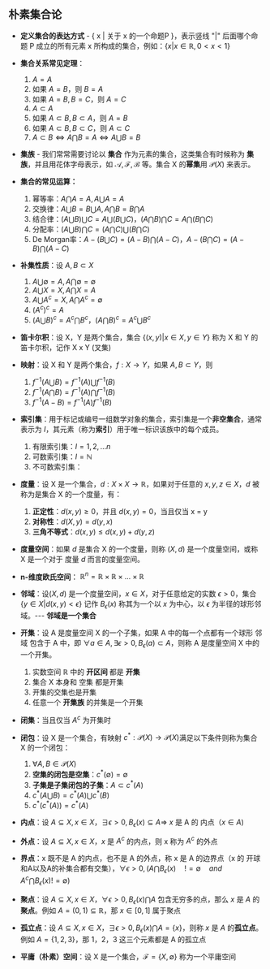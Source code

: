 
## 朴素集合论

- **定义集合的表达方式** - { x | 关于 x 的一个命题P }，表示竖线 "|" 后面哪个命题 P 成立的所有元素 x 所构成的集合，例如：$\{x | x \in \mathbb{R}, 0 < x < 1\}$

- **集合关系常见定理**：

	1. $A = A$
	2. 如果 $A = B$，则 $B = A$
	3. 如果 $A = B, B = C$，则 $A = C$ 
	4. $A \subset A$
	5. 如果 $A \subset B, B \subset A$，则 $A = B$
	6. 如果 $A \subset B, B \subset C$，则 $A \subset C$
	7. $A \subset B \Leftrightarrow A \bigcap B = A \Leftrightarrow A \bigcup B = B$

- **集族** - 我们常常需要讨论以 **集合** 作为元素的集合，这类集合有时候称为 **集族**，并且用花体字母表示，如 $\mathcal{A},\mathcal{F},\mathcal{B}$ 等。集合 X 的**幂集**用 $\mathcal{P}(X)$ 来表示。

- **集合的常见运算：** 

	1. 幂等率：$A \bigcap A = A, A \bigcup A = A$
	2. 交换律：$A \bigcup B = B \bigcup A, A \bigcap B = B \bigcap A$
	3. 结合律：$(A \bigcup B) \bigcup C = A \bigcup (B \bigcup C)$，$(A \bigcap B) \bigcap C = A \bigcap (B \bigcap C)$
	4. 分配率：$(A \bigcup B) \bigcap C = (A \bigcap C) \bigcup (B \bigcap C)$
	5. De Morgan率：$A - (B \bigcup C) = (A - B) \bigcap (A - C)$，$A - (B \bigcap C) = (A - B) \bigcap (A - C)$

- **补集性质**：设 $A,B \subset X$

	1. $A \bigcup \emptyset = A, A \bigcap \emptyset = \emptyset$
	2. $A \bigcup X = X, A \bigcap X = A$
	3. $A \bigcup A^c = X, A \bigcap A^c = \emptyset$
	4. $(A^c)^c = A$
	5. $(A \bigcup B)^c = A^c \bigcap B^c$，$(A \bigcap B)^c = A^c \bigcup B^c$

- **笛卡尔积**：设 X，Y 是两个集合，集合 $\{(x,y) | x \in X, y \in Y\}$ 称为 X 和 Y 的笛卡尔积，记作 X x Y (叉集)

- **映射**：设 X 和 Y 是两个集合，$f : X \to Y$，如果 $A,B \subset Y$，则

	1. $f^{-1}(A \bigcup B) = f^{-1}(A) \bigcup f^{-1}(B)$
	2. $f^{-1}(A \bigcap B) = f^{-1}(A) \bigcap f^{-1}(B)$
	3. $f^{-1}(A - B) = f^{-1}(A)f^{-1}(B)$

- **索引集**：用于标记或编号一组数学对象的集合，索引集是一个**非空集合**，通常表示为 $I$，其元素（称为**索引**）用于唯一标识该族中的每个成员。

	1. 有限索引集：$I = {1,2,...n}$
	2. 可数索引集：$I = \mathbb{N}$
	3. 不可数索引集：

- **度量**：设 X 是一个集合，$d: X \times X \to \mathbb{R}$，如果对于任意的 $x,y,z \in X$，$d$ 被称为是集合 X 的一个度量，有：

	1. **正定性**：$d(x,y) \geq 0$，并且 $d(x,y) = 0$，当且仅当 x = y 
	2. **对称性**：$d(X,y) = d(y,x)$
	3. **三角不等式**：$d(x,y) \leq d(x,y) + d(y,z)$

- **度量空间**：如果 $d$ 是集合 X 的一个度量，则称 $(X,d)$ 是一个度量空间，或称 X 是一个对于 度量 $d$ 而言的度量空间。
 
- **n-维度欧氏空间**： $\mathbb{R}^n = \mathbb{R} \times \mathbb{R} \times ... \times \mathbb{R}$

- **邻域**：设$(X, d)$ 是一个度量空间，$x \in X$，对于任意给定的实数 $\epsilon > 0$，集合 $\{y \in X | d(x,y) < \epsilon\}$ 记作 $B_{\epsilon}(x)$ 称其为一个以 $x$ 为中心，以 $\epsilon$ 为半径的球形邻域。--- **邻域是一个集合**

- **开集**：设 A 是度量空间 X 的一个子集，如果 A 中的每一个点都有一个球形 邻域 包含于 A 中，即 $\forall a \in A, \exists \epsilon > 0, B_{\epsilon}(a) \subset A$，则称 A 是度量空间 X 中的一个开集。

	1. 实数空间 $\mathbb{R}$ 中的 **开区间** 都是 **开集**
	2. 集合 X 本身和 空集 都是开集
	3. 开集的交集也是开集
	4. 任意一个 **开集族** 的并集是一个开集

- **闭集**：当且仅当 $A^c$ 为开集时

- **闭包**：设 X 是一个集合，有映射 $c^*:\mathcal{P}(X) \to \mathcal{P}(X)$满足以下条件则称为集合 X 的一个闭包：

	1. $\forall A,B \in \mathcal{P}(X)$
	2. **空集的闭包是空集**：$c^*(\emptyset) =  \emptyset$
	3. **子集是子集闭包的子集**：$A \subset c^*(A)$
	4. $c^*(A \bigcup B) = c^*(A) \bigcup c^*(B)$
	5. $c^*(c^*(A)) = c^*(A)$

- **内点**：设 $A  \subseteq X, x \in X$，$\exists \epsilon > 0, B_{\epsilon}(x) \subseteq A \Rightarrow$ $x$ 是 A 的 内点（$x \in A$)

- **外点**：设 $A  \subseteq X, x \in X$，$x$ 是 $A^c$ 的内点，则 x 称为 $A^c$ 的外点

- **界点**：x 既不是 A 的内点，也不是 A 的外点，称 x 是 A 的边界点（x 的 开球和A以及A的补集合都有交集），$\forall \epsilon > 0,(A \bigcap B_{\epsilon}(x) \quad != \emptyset \quad and \quad A^c \bigcap B_{\epsilon}(x) != \emptyset)$

- **聚点**：设 $A  \subseteq X, x \in X$，$\forall \epsilon >0, B_{\epsilon}(x) \bigcap A$ 包含无穷多的点，那么 $x$ 是 $A$ 的**聚点**。例如 $A = (0,1) \subseteq \mathbb{R}$，那 $x \in [0,1]$ 属于聚点

- **孤立点**：设 $A  \subseteq X, x \in X$，$\exists \epsilon >0, B_{\epsilon}(x) \bigcap A = \{x\}$，则称 $x$ 是 $A$ 的**孤立点**。例如 $A = \{1,2,3\}$，那 1，2，3 这三个元素都是 A 的孤立点

- **平庸（朴素）空间**：设 X 是一个集合，$\mathcal{F} = \{X, \emptyset\}$ 称为一个平庸空间





